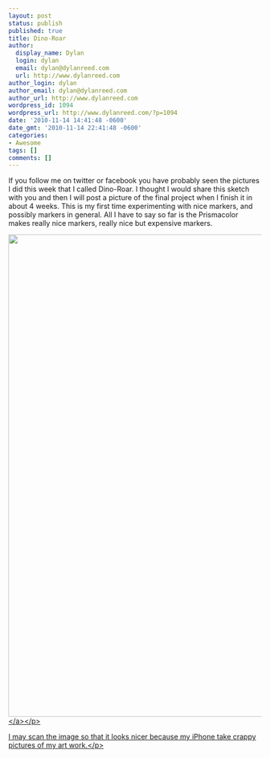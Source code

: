 ```yaml
---
layout: post
status: publish
published: true
title: Dino-Roar
author:
  display_name: Dylan
  login: dylan
  email: dylan@dylanreed.com
  url: http://www.dylanreed.com
author_login: dylan
author_email: dylan@dylanreed.com
author_url: http://www.dylanreed.com
wordpress_id: 1094
wordpress_url: http://www.dylanreed.com/?p=1094
date: '2010-11-14 14:41:48 -0600'
date_gmt: '2010-11-14 22:41:48 -0600'
categories:
- Awesome
tags: []
comments: []
---
```

<p>If you follow me on twitter or facebook you have probably seen the pictures I did this week that I called Dino-Roar. I thought I would share this sketch with you and then I will post a picture of the final project when I finish it in about 4 weeks. This is my first time experimenting with nice markers, and possibly markers in general. All I have to say so far is the Prismacolor makes really nice markers, really nice but expensive markers.</p>
<p style="text-align: left;"><a href="http:&#47;&#47;farm5.static.flickr.com&#47;4086&#47;5170462341_7236f1189e_o.jpg"><img class="aligncenter" title="Dino-Roar" src="http:&#47;&#47;farm5.static.flickr.com&#47;4086&#47;5170462341_7236f1189e_o.jpg" alt="" width="720" height="960" &#47;><&#47;a><&#47;p></p>
<p style="text-align: left;">I may scan the image so that it looks nicer because my iPhone take crappy pictures of my art work.<&#47;p></p>
